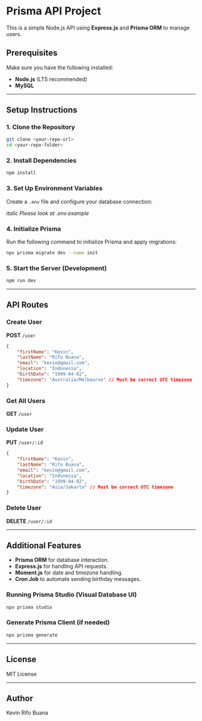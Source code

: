 # Prisma API Project

This is a simple Node.js API using **Express.js** and **Prisma ORM** to manage users.

## Prerequisites

Make sure you have the following installed:
- **Node.js** (LTS recommended)
- **MySQL**

---

## Setup Instructions

### 1. Clone the Repository
```sh
git clone <your-repo-url>
cd <your-repo-folder>
```

### 2. Install Dependencies
```sh
npm install
```

### 3. Set Up Environment Variables
Create a `.env` file and configure your database connection:

_italic Please look at .env.example_

### 4. Initialize Prisma
Run the following command to initialize Prisma and apply migrations:
```sh
npx prisma migrate dev --name init
```

### 5. Start the Server (Development)
```sh
npm run dev  
```

---

## API Routes

### Create User
**POST** `/user`
```json
{
    "firstName": "Kevin",
    "lastName": "Rifo Buana",
    "email": "kevin@gmail.com",
    "location": "Indonesia",
    "birthDate": "1999-04-02",
    "timezone": "Australia/Melbourne" // Must be correct UTC timezone
}
```

### Get All Users
**GET** `/user`

### Update User
**PUT** `/user/:id`
```json
{
    "firstName": "Kevin",
    "lastName": "Rifo Buana",
    "email": "kevin@gmail.com",
    "location": "Indonesia",
    "birthDate": "1999-04-02",
    "timezone": "Asia/Jakarta" // Must be correct UTC timezone
}
```

### Delete User
**DELETE** `/user/:id`

---

## Additional Features
- **Prisma ORM** for database interaction.
- **Express.js** for handling API requests.
- **Moment.js** for date and timezone handling.
- **Cron Job** to automate sending birthday messages.

### Running Prisma Studio (Visual Database UI)
```sh
npx prisma studio
```

### Generate Prisma Client (if needed)
```sh
npx prisma generate
```

---

## License
MIT License

---

## Author
Kevin Rifo Buana

